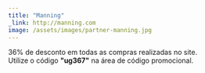 ```yaml
---
title: "Manning"
_link: http://manning.com
image: /assets/images/partner-manning.jpg
---
```


36% de desconto em todas as compras realizadas no site. <br />
Utilize o código **"ug367"** na área de código promocional.